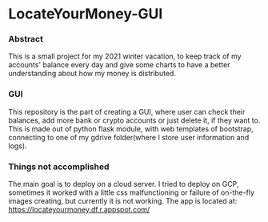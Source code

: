 # LocateYourMoney-GUI
### Abstract
This is a small project for my 2021 winter vacation, to keep track of my accounts' balance every day and give some charts to have a better understanding about how my money is distributed. 
### GUI
This repository is the part of creating a GUI, where user can check their balances, add more bank or crypto accounts or just delete it, if they want to.
This is made out of python flask module, with web templates of bootstrap, connecting to one of my gdrive folder(where I store user information and logs).
### Things not accomplished
The main goal is to deploy on a cloud server. I tried to deploy on GCP, sometimes it worked with a little css malfunctioning or failure of on-the-fly images creating, but currently it is not working. The app is located at:
https://locateyourmoney.df.r.appspot.com/
